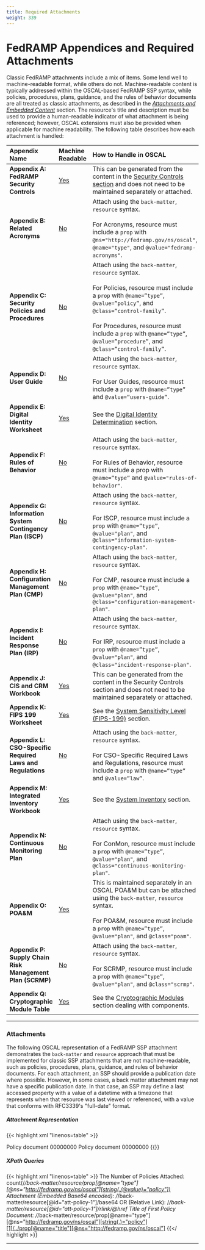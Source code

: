 ```yaml
---
title: Required Attachments
weight: 339
---
```

# FedRAMP Appendices and Required Attachments

Classic FedRAMP attachments include a mix of items. Some lend well to
machine-readable format, while others do not. Machine-readable content
is typically addressed within the OSCAL-based FedRAMP SSP syntax, while
policies, procedures, plans, guidance, and the rules of behavior
documents are all treated as classic attachments, as described in the
[*Attachments and Embedded Content*](/documentation/general-concepts/4-expressing-common-fedramp-template-elements-in-oscal/#attachments-and-embedded-content) section.
The resource's title and description must be used to provide a
human-readable indicator of what attachment is being referenced;
however, OSCAL extensions must also be provided when applicable for
machine readability. The following table describes how each attachment
is handled:

|**Appendix Name**|**Machine Readable**|**How to Handle in OSCAL**|
| :-- | :-- | :-- |
| **Appendix A: FedRAMP Security Controls** | [Yes](/documentation/ssp/oscal-representation/security-controls/) | This can be generated from the content in the [Security Controls section](/documentation/ssp/oscal-representation/security-controls/) and does not need to be maintained separately or attached. |
| **Appendix B: Related Acronyms** | [No](/documentation/ssp/oscal-representation/acronyms-laws-regulations/#acronyms) | Attach using the `back-matter`, `resource` syntax.<br /><br />For Acronyms, resource must include a `prop` with `@ns="http://fedramp.gov/ns/oscal"`, `@name="type"`, and `@value="fedramp-acronyms"`. |
| **Appendix C: Security Policies and Procedures** | [No](/documentation/ssp/oscal-representation/required-attachments/policies-and-procedures) | Attach using the `back-matter`, `resource` syntax.<br /><br />For Policies, resource must include a `prop` with `@name=”type”`, `@value=”policy”`, and `@class=”control-family”`.<br /><br />For Procedures, resource must include a `prop` with `@name=”type”`, `@value=”procedure”`, and `@class=”control-family”`. |
| **Appendix D: User Guide** | [No](/documentation/ssp/oscal-representation/required-attachments/user-guide) | Attach using the `back-matter`, `resource` syntax.<br /><br />For User Guides, resource must include a `prop` with `@name=”type”` and `@value=”users-guide”`. |
| **Appendix E: Digital Identity Worksheet** | [Yes](/documentation/ssp/oscal-representation/digital-identity/) | See the [Digital Identity Determination](/documentation/ssp/oscal-representation/digital-identity/) section. |
| **Appendix F: Rules of Behavior** | [No](/documentation/ssp/oscal-representation/required-attachments/rules-of-behavior) | Attach using the `back-matter`, `resource` syntax.<br /><br />For Rules of Behavior, resource must include a prop with `@name=”type”` and `@value="rules-of-behavior"`. |
| **Appendix G: Information System Contingency Plan (ISCP)** | [No](/documentation/ssp/oscal-representation/required-attachments/iscp) | Attach using the `back-matter`, `resource` syntax.<br /><br />For ISCP, resource must include a `prop` with `@name=”type”`, `@value="plan"`, and `@class="information-system-contingency-plan"`. |
| **Appendix H: Configuration Management Plan (CMP)** | [No](/documentation/ssp/oscal-representation/required-attachments/cmp) | Attach using the `back-matter`, `resource` syntax.<br /><br />For CMP, resource must include a `prop` with `@name=”type”`, `@value="plan"`, and `@class="configuration-management-plan"`. |
| **Appendix I: Incident Response Plan (IRP)** | [No](/documentation/ssp/oscal-representation/required-attachments/irp) | Attach using the `back-matter`, `resource` syntax.<br /><br />For IRP, resource must include a `prop` with `@name=”type”`, `@value="plan"`, and `@class="incident-response-plan"`. |
| **Appendix J: CIS and CRM Workbook** | [Yes](/documentation/ssp/generated-content/#generating-content-from-oscal-based-ssp) | This can be generated from the content in the Security Controls section and does not need to be maintained separately or attached. |
| **Appendix K: FIPS 199 Worksheet** | [Yes](/documentation/ssp/oscal-representation/fips-199-categorization/) | See the [System Sensitivity Level (FIPS-199)](/documentation/ssp/oscal-representation/fips-199-categorization/) section. |
| **Appendix L: CSO-Specific Required Laws and Regulations** | [No](/documentation/ssp/oscal-representation/acronyms-laws-regulations/#laws-and-regulations) | Attach using the `back-matter`, `resource` syntax.<br /><br />For CSO-Specific Required Laws and Regulations, resource must include a `prop` with `@name=”type”` and `@value=”law”`. |
| **Appendix M: Integrated Inventory Workbook** | [Yes](/documentation/ssp/oscal-representation/inventory/)  | See the [System Inventory](/documentation/ssp/oscal-representation/inventory/) section. |
| **Appendix N: Continuous Monitoring Plan** | [No](/documentation/ssp/oscal-representation/required-attachments/conmon-plan) | Attach using the `back-matter`, `resource` syntax.<br /><br />For ConMon, resource must include a `prop` with `@name=”type”`, `@value="plan"`, and `@class="continuous-monitoring-plan"`. |
| **Appendix O: POA&M** | [Yes](/documentation/poam/) | This is maintained separately in an OSCAL POA&M but can be attached using the `back-matter`, `resource` syntax.<br /><br />For POA&M, resource must include a `prop` with `@name=”type”`, `@value="plan"`, and `@class="poam"`. |
| **Appendix P: Supply Chain Risk Management Plan (SCRMP)** | [No](/documentation/ssp/oscal-representation/required-attachments/scrmp) | Attach using the `back-matter`, `resource` syntax.<br /><br />For SCRMP, resource must include a `prop` with `@name=”type”`, `@value="plan"`, and `@class="scrmp"`. |
| **Appendix Q: Cryptographic Module Table** | [Yes](/documentation/ssp/oscal-representation/cryptographic-modules/) | See the [Cryptographic Modules](/documentation/ssp/oscal-representation/cryptographic-modules/) section dealing with components. |

---
### Attachments
The following OSCAL representation of a FedRAMP SSP attachment demonstrates the `back-matter` and `resource` approach that must be implemented for classic SSP attachments that are not machine-readable, such as policies, procedures, plans, guidance, and rules of behavior documents. For each attachment, an SSP should provide a publication date where possible. However, in some cases, a back matter attachment may not have a specific publication date. In that case, an SSP may define a last accessed property with a value of a datetime with a timezone that represents when that resource was last viewed or referenced, with a value that conforms with RFC3339's "full-date" format. 

##### Attachment Representation
{{< highlight xml "linenos=table" >}}
<!-- cut -->
<back-matter>
    <resource uuid="uuid-value-1">
        <title>Document Title</title>
        <description>Policy document</description>
        <prop name="type" ns="http://fedramp.gov/ns/oscal" value="policy"/>
        <!--For this resource, a property of published is used to define the published date-->
        <prop name="published" ns="http://fedramp.gov/ns/oscal" value="2021-01-01Z"/>
        <prop name="version" ns="http://fedramp.gov/ns/oscal" value="1.2"/>
        <!-- Add rlink with relative path or embed with base64 encoding -->
        <base64>00000000</base64>
    </resource>
    <resource uuid="uuid-value-2">
        <title>Document Title</title>
        <description>Policy document</description>
        <prop name="type" ns="http://fedramp.gov/ns/oscal" value="policy"/>
        <!--For this resource, a property of "last-accessed" is defined, with a value of a datetime with a timezone in RFC3339's "full-date" format-->
        <prop name="last-accessed" ns="http://fedramp.gov/ns/oscal" value="2024-12-23T14:30:00-05:00"/>
        <prop name="version" ns="http://fedramp.gov/ns/oscal" value="1.2"/>
        <!-- Add rlink with relative path or embed with base64 encoding -->
        <base64>00000000</base64>
    </resource>
    <!-- cut: policies 3 - 13 -->
    <resource uuid="uuid-value" />
    <resource uuid="uuid-value" />
    <!-- cut: procedure 2 - 13 -->
</back-matter>
{{</ highlight >}}

##### XPath Queries 
{{< highlight xml "linenos=table" >}}
  The Number of Policies Attached:
    count(/*/back-matter/resource/prop[@name="type"][@ns="http://fedramp.gov/ns/oscal"][string(./@value)="policy"])
  Attachment (Embedded Base64 encoded):
    /*/back-matter/resource[@id="att-policy-1"]/base64
  OR (Relative Link):
    /*/back-matter/resource[@id="att-policy-1"]/rlink/@href
  Title of First Policy Document:
    /*/back-matter/resource/prop[@name="type"][@ns="http://fedramp.gov/ns/oscal"][string(.)="policy"][1]/../prop[@name="title"][@ns="http://fedramp.gov/ns/oscal"]
{{</ highlight >}}

---